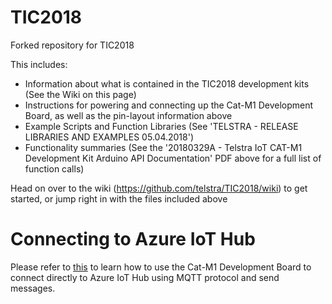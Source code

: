 # TIC2018
Forked repository for TIC2018

This includes:
 - Information about what is contained in the TIC2018 development kits (See the Wiki on this page)
 - Instructions for powering and connecting up the Cat-M1 Development Board, as well as the pin-layout information above
 - Example Scripts and Function Libraries (See 'TELSTRA - RELEASE LIBRARIES AND EXAMPLES 05.04.2018')
 - Functionality summaries (See the '20180329A - Telstra IoT CAT-M1 Development Kit Arduino API Documentation' PDF above for a full list of function calls)

Head on over to the wiki (https://github.com/telstra/TIC2018/wiki) to get started, or jump right in with the files included above

# Connecting to Azure IoT Hub
Please refer to [this](/MQTT2AzureIoTHub.md) to learn how to use the Cat-M1 Development Board to connect directly to Azure IoT Hub using MQTT protocol and send messages. 
